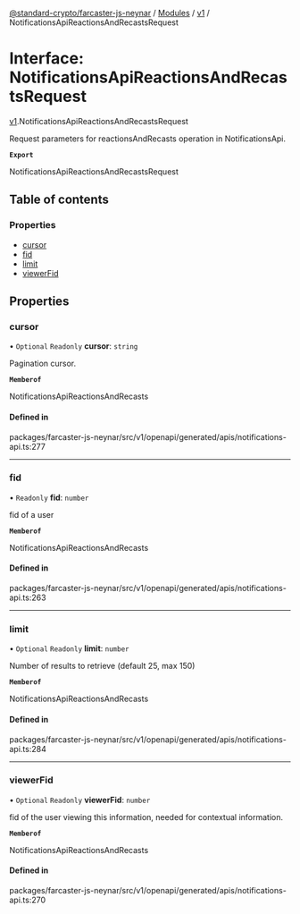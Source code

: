 [@standard-crypto/farcaster-js-neynar](../README.md) / [Modules](../modules.md) / [v1](../modules/v1.md) / NotificationsApiReactionsAndRecastsRequest

# Interface: NotificationsApiReactionsAndRecastsRequest

[v1](../modules/v1.md).NotificationsApiReactionsAndRecastsRequest

Request parameters for reactionsAndRecasts operation in NotificationsApi.

**`Export`**

NotificationsApiReactionsAndRecastsRequest

## Table of contents

### Properties

- [cursor](v1.NotificationsApiReactionsAndRecastsRequest.md#cursor)
- [fid](v1.NotificationsApiReactionsAndRecastsRequest.md#fid)
- [limit](v1.NotificationsApiReactionsAndRecastsRequest.md#limit)
- [viewerFid](v1.NotificationsApiReactionsAndRecastsRequest.md#viewerfid)

## Properties

### cursor

• `Optional` `Readonly` **cursor**: `string`

Pagination cursor.

**`Memberof`**

NotificationsApiReactionsAndRecasts

#### Defined in

packages/farcaster-js-neynar/src/v1/openapi/generated/apis/notifications-api.ts:277

___

### fid

• `Readonly` **fid**: `number`

fid of a user

**`Memberof`**

NotificationsApiReactionsAndRecasts

#### Defined in

packages/farcaster-js-neynar/src/v1/openapi/generated/apis/notifications-api.ts:263

___

### limit

• `Optional` `Readonly` **limit**: `number`

Number of results to retrieve (default 25, max 150)

**`Memberof`**

NotificationsApiReactionsAndRecasts

#### Defined in

packages/farcaster-js-neynar/src/v1/openapi/generated/apis/notifications-api.ts:284

___

### viewerFid

• `Optional` `Readonly` **viewerFid**: `number`

fid of the user viewing this information, needed for contextual information.

**`Memberof`**

NotificationsApiReactionsAndRecasts

#### Defined in

packages/farcaster-js-neynar/src/v1/openapi/generated/apis/notifications-api.ts:270
